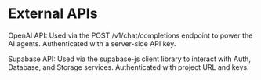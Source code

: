 # External APIs

OpenAI API: Used via the POST /v1/chat/completions endpoint to power the AI agents. Authenticated with a server-side API key.

Supabase API: Used via the supabase-js client library to interact with Auth, Database, and Storage services. Authenticated with project URL and keys.